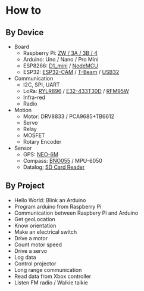 # How to
## By Device 
* Board
  * Raspberry Pi: [ZW / 3A / 3B / 4](Board/Raspberry_Pi)
  * Arduino: Uno / Nano / Pro Mini
  * ESP8266: [D1_mini](Board/Espressif/ESP8266/D1_Mini) / [NodeMCU](Board/Espressif/ESP8266/NodeMCU)
  * ESP32: [ESP32-CAM](Board/Espressif/ESP32/ESP32S_Cam) / [T-Beam](Board/Espressif/ESP32/T-Beam) / [USB32](Board/Espressif/ESP32/USB32/)
* Communication
  * I2C, SPI, UART
  * LoRa: [RYLR896](Comm/LoRa/REYAX) / [E32-433T30D](Comm/LoRa/EByte) / [RFM95W](Comm/LoRa/Adafruit)
  * Infra-red
  * Radio
* Motion
  * Motor: DRV8833 / PCA9685+TB6612 
  * Servo
  * Relay
  * MOSFET
  * Rotary Encoder
* Sensor
  * GPS: [NEO-6M](Sensor/NEO-6M)
  * Compass: [BNO055](Sensor/BNO055) / MPU-6050  
  * Datalog; [SD Card Reader](Sensor/SD_Card)

## By Project
* Hello World: Blink an Arduino
* Program arduino from Raspberry Pi
* Communication between Raspbery Pi and Arduino
* Get geoLocation
* Know orientation
* Make an electrical switch
* Drive a motor
* Count motor speed
* Drive a servo
* Log data
* Control projector
* Long range communication
* Read data from Xbox controller
* Listen FM radio / Walkie talkie
